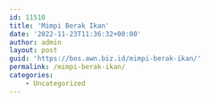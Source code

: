 ```yaml
---
id: 11510
title: 'Mimpi Berak Ikan'
date: '2022-11-23T11:36:32+00:00'
author: admin
layout: post
guid: 'https://bos.awn.biz.id/mimpi-berak-ikan/'
permalink: /mimpi-berak-ikan/
categories:
    - Uncategorized
---
```


